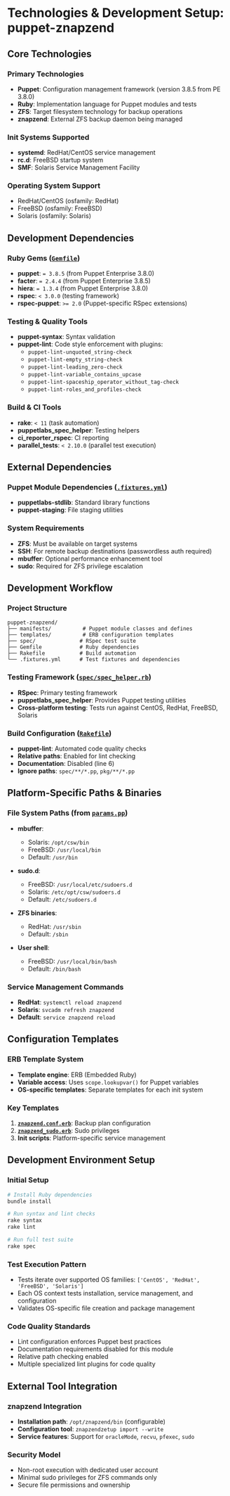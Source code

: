 # Technologies & Development Setup: puppet-znapzend

## Core Technologies

### Primary Technologies
- **Puppet**: Configuration management framework (version 3.8.5 from PE 3.8.0)
- **Ruby**: Implementation language for Puppet modules and tests
- **ZFS**: Target filesystem technology for backup operations
- **znapzend**: External ZFS backup daemon being managed

### Init Systems Supported
- **systemd**: RedHat/CentOS service management
- **rc.d**: FreeBSD startup system
- **SMF**: Solaris Service Management Facility

### Operating System Support
- RedHat/CentOS (osfamily: RedHat)
- FreeBSD (osfamily: FreeBSD)
- Solaris (osfamily: Solaris)

## Development Dependencies

### Ruby Gems ([`Gemfile`](Gemfile:1))
- **puppet**: `= 3.8.5` (from Puppet Enterprise 3.8.0)
- **facter**: `= 2.4.4` (from Puppet Enterprise 3.8.5)
- **hiera**: `= 1.3.4` (from Puppet Enterprise 3.8.0)
- **rspec**: `< 3.0.0` (testing framework)
- **rspec-puppet**: `>= 2.0` (Puppet-specific RSpec extensions)

### Testing & Quality Tools
- **puppet-syntax**: Syntax validation
- **puppet-lint**: Code style enforcement with plugins:
  - `puppet-lint-unquoted_string-check`
  - `puppet-lint-empty_string-check`
  - `puppet-lint-leading_zero-check`
  - `puppet-lint-variable_contains_upcase`
  - `puppet-lint-spaceship_operator_without_tag-check`
  - `puppet-lint-roles_and_profiles-check`

### Build & CI Tools
- **rake**: `< 11` (task automation)
- **puppetlabs_spec_helper**: Testing helpers
- **ci_reporter_rspec**: CI reporting
- **parallel_tests**: `< 2.10.0` (parallel test execution)

## External Dependencies

### Puppet Module Dependencies ([`.fixtures.yml`](./fixtures.yml:2))
- **puppetlabs-stdlib**: Standard library functions
- **puppet-staging**: File staging utilities

### System Requirements
- **ZFS**: Must be available on target systems
- **SSH**: For remote backup destinations (passwordless auth required)
- **mbuffer**: Optional performance enhancement tool
- **sudo**: Required for ZFS privilege escalation

## Development Workflow

### Project Structure
```
puppet-znapzend/
├── manifests/          # Puppet module classes and defines
├── templates/          # ERB configuration templates
├── spec/              # RSpec test suite
├── Gemfile            # Ruby dependencies
├── Rakefile           # Build automation
└── .fixtures.yml      # Test fixtures and dependencies
```

### Testing Framework ([`spec/spec_helper.rb`](spec/spec_helper.rb:1))
- **RSpec**: Primary testing framework
- **puppetlabs_spec_helper**: Provides Puppet testing utilities
- **Cross-platform testing**: Tests run against CentOS, RedHat, FreeBSD, Solaris

### Build Configuration ([`Rakefile`](Rakefile:1))
- **puppet-lint**: Automated code quality checks
- **Relative paths**: Enabled for lint checking
- **Documentation**: Disabled (line 6)
- **Ignore paths**: `spec/**/*.pp`, `pkg/**/*.pp`

## Platform-Specific Paths & Binaries

### File System Paths (from [`params.pp`](manifests/params.pp:24))
- **mbuffer**:
  - Solaris: `/opt/csw/bin`
  - FreeBSD: `/usr/local/bin` 
  - Default: `/usr/bin`

- **sudo.d**:
  - FreeBSD: `/usr/local/etc/sudoers.d`
  - Solaris: `/etc/opt/csw/sudoers.d`
  - Default: `/etc/sudoers.d`

- **ZFS binaries**:
  - RedHat: `/usr/sbin`
  - Default: `/sbin`

- **User shell**:
  - FreeBSD: `/usr/local/bin/bash`
  - Default: `/bin/bash`

### Service Management Commands
- **RedHat**: `systemctl reload znapzend`
- **Solaris**: `svcadm refresh znapzend`
- **Default**: `service znapzend reload`

## Configuration Templates

### ERB Template System
- **Template engine**: ERB (Embedded Ruby)
- **Variable access**: Uses `scope.lookupvar()` for Puppet variables
- **OS-specific templates**: Separate templates for each init system

### Key Templates
1. **[`znapzend.conf.erb`](templates/znapzend.conf.erb:1)**: Backup plan configuration
2. **[`znapzend_sudo.erb`](templates/znapzend_sudo.erb:1)**: Sudo privileges
3. **Init scripts**: Platform-specific service management

## Development Environment Setup

### Initial Setup
```bash
# Install Ruby dependencies
bundle install

# Run syntax and lint checks
rake syntax
rake lint

# Run full test suite
rake spec
```

### Test Execution Pattern
- Tests iterate over supported OS families: `['CentOS', 'RedHat', 'FreeBSD', 'Solaris']`
- Each OS context tests installation, service management, and configuration
- Validates OS-specific file creation and package management

### Code Quality Standards
- Lint configuration enforces Puppet best practices
- Documentation requirements disabled for this module
- Relative path checking enabled
- Multiple specialized lint plugins for code quality

## External Tool Integration

### znapzend Integration
- **Installation path**: `/opt/znapzend/bin` (configurable)
- **Configuration tool**: `znapzendzetup import --write`
- **Service features**: Support for `oracleMode`, `recvu`, `pfexec`, `sudo`

### Security Model
- Non-root execution with dedicated user account
- Minimal sudo privileges for ZFS commands only
- Secure file permissions and ownership